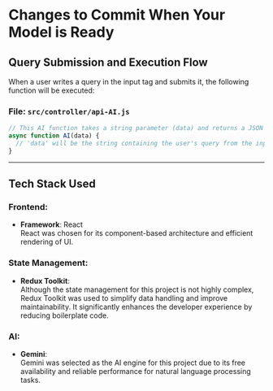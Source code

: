 # Changes to Commit When Your Model is Ready

## Query Submission and Execution Flow

When a user writes a query in the input tag and submits it, the following function will be executed:

### File: `src/controller/api-AI.js`

```javascript
// This AI function takes a string parameter (data) and returns a JSON object which has a schema {message: String } 
async function AI(data) {
  // 'data' will be the string containing the user's query from the input tag
}
```

---

## Tech Stack Used

### **Frontend**:  
- **Framework**: React  
  React was chosen for its component-based architecture and efficient rendering of UI.

### **State Management**:  
- **Redux Toolkit**:  
  Although the state management for this project is not highly complex, Redux Toolkit was used to simplify data handling and improve maintainability. It significantly enhances the developer experience by reducing boilerplate code.

### **AI**:  
- **Gemini**:  
  Gemini was selected as the AI engine for this project due to its free availability and reliable performance for natural language processing tasks.
